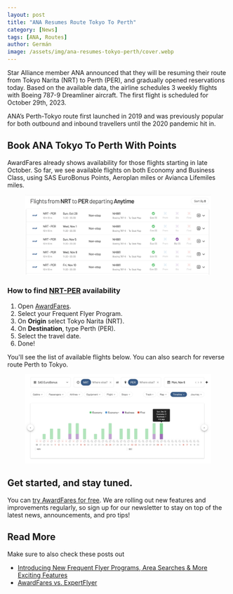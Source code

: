 ```yaml
---
layout: post
title: "ANA Resumes Route Tokyo To Perth"
category: [News]
tags: [ANA, Routes]
author: Germán
image: /assets/img/ana-resumes-tokyo-perth/cover.webp
---
```


Star Alliance member ANA announced that they will be resuming their route from Tokyo Narita (NRT) to Perth (PER), and gradually opened reservations today. Based on the available data, the airline schedules 3 weekly flights with Boeing 787-9 Dreamliner aircraft. The first flight is scheduled for October 29th, 2023. 

ANA’s Perth-Tokyo route first launched in 2019 and was previously popular for both outbound and inbound travellers until the 2020 pandemic hit in. 


## Book ANA Tokyo To Perth With Points

AwardFares already shows availability for those flights starting in late October. So far, we see available flights on both Economy and Business Class, using SAS EuroBonus Points, Aeroplan miles or Avianca Lifemiles miles.

<figure>
<img src="/assets/img/ana-resumes-tokyo-perth/nrt-per-list.webp" alt="ANA Tokyo to Perth Route on AwardFares." />
</figure>


### How to find [NRT-PER](https://awardfares.com/search?NRT.PER.2023-10-29;o:duration;so:asc) availability

1. Open [AwardFares](https://awardfares.com/search).
2. Select your Frequent Flyer Program.
3. On **Origin** select Tokyo Narita (NRT).
4. On **Destination**, type Perth (PER).
5. Select the travel date.
6. Done! 

You'll see the list of available flights below. You can also search for reverse route Perth to Tokyo.

<figure>
<img src="/assets/img/ana-resumes-tokyo-perth/nrt-per-timeline.webp" alt="ANA Tokyo to Perth Route on AwardFares." />
</figure>
 
## Get started, and stay tuned.

You can [try AwardFares for free](https://awardfares.com/). We are rolling out new features and improvements regularly, so sign up for our newsletter to stay on top of the latest news, announcements, and pro tips!

## Read More

Make sure to also check these posts out

- [Introducing New Frequent Flyer Programs, Area Searches & More Exciting Features
  ](https://blog.awardfares.com/new-programs-and-features/)
- [AwardFares vs. ExpertFlyer](https://blog.awardfares.com/awardfares-vs-expertflyer/)

